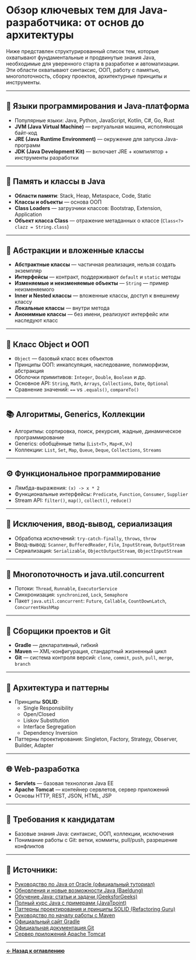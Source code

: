 # Обзор ключевых тем для Java-разработчика: от основ до архитектуры

Ниже представлен структурированный список тем, которые охватывают фундаментальные и продвинутые знания Java, необходимые для уверенного старта в разработке и автоматизации. Эти области охватывают синтаксис, ООП, работу с памятью, многопоточность, сборку проектов, архитектурные принципы и инструменты.

---

## 🧠 Языки программирования и Java-платформа

- Популярные языки: Java, Python, JavaScript, Kotlin, C#, Go, Rust
- **JVM (Java Virtual Machine)** — виртуальная машина, исполняющая байт-код
- **JRE (Java Runtime Environment)** — окружение для запуска Java-программ
- **JDK (Java Development Kit)** — включает JRE + компилятор + инструменты разработки

---

## 🧱 Память и классы в Java

- **Области памяти**: Stack, Heap, Metaspace, Code, Static
- **Классы и объекты** — основа ООП
- **Class Loaders** — загрузчики классов: Bootstrap, Extension, Application
- **Объект класса Class** — отражение метаданных о классе (`Class<?> clazz = String.class`)

---

## 🧩 Абстракции и вложенные классы

- **Абстрактные классы** — частичная реализация, нельзя создать экземпляр
- **Интерфейсы** — контракт, поддерживают `default` и `static` методы
- **Изменяемые и неизменяемые объекты** — `String` — пример неизменяемого
- **Inner и Nested классы** — вложенные классы, доступ к внешнему классу
- **Локальные классы** — внутри метода
- **Анонимные классы** — без имени, реализуют интерфейс или наследуют класс

---

## 🔧 Класс Object и ООП

- `Object` — базовый класс всех объектов
- Принципы ООП: инкапсуляция, наследование, полиморфизм, абстракция
- Оболочки примитивов: `Integer`, `Double`, `Boolean` и др.
- Основное API: `String`, `Math`, `Arrays`, `Collections`, `Date`, `Optional`
- Сравнение значений: `==` vs `.equals()`, `compareTo()`

---

## 📚 Алгоритмы, Generics, Коллекции

- Алгоритмы: сортировка, поиск, рекурсия, жадные, динамическое программирование
- Generics: обобщённые типы (`List<T>`, `Map<K,V>`)
- Коллекции: `List`, `Set`, `Map`, `Queue`, `Deque`, `Collections`, `Streams`

---

## ⚙️ Функциональное программирование

- Лямбда-выражения: `(x) -> x * 2`
- Функциональные интерфейсы: `Predicate`, `Function`, `Consumer`, `Supplier`
- Stream API: `filter()`, `map()`, `collect()`, `reduce()`

---

## 🚨 Исключения, ввод-вывод, сериализация

- Обработка исключений: `try-catch-finally`, `throws`, `throw`
- Ввод-вывод: `Scanner`, `BufferedReader`, `File`, `InputStream`, `OutputStream`
- Сериализация: `Serializable`, `ObjectOutputStream`, `ObjectInputStream`

---

## 🔀 Многопоточность и java.util.concurrent

- Потоки: `Thread`, `Runnable`, `ExecutorService`
- Синхронизация: `synchronized`, `Lock`, `Semaphore`
- Пакет `java.util.concurrent`: `Future`, `Callable`, `CountDownLatch`, `ConcurrentHashMap`

---

## 🧰 Сборщики проектов и Git

- **Gradle** — декларативный, гибкий
- **Maven** — XML-конфигурация, стандартный жизненный цикл
- **Git** — система контроля версий: `clone`, `commit`, `push`, `pull`, `merge`, `branch`

---

## 🧠 Архитектура и паттерны

- Принципы **SOLID**:
    - Single Responsibility
    - Open/Closed
    - Liskov Substitution
    - Interface Segregation
    - Dependency Inversion
- Паттерны проектирования: Singleton, Factory, Strategy, Observer, Builder, Adapter

---

## 🌐 Web-разработка

- **Servlets** — базовая технология Java EE
- **Apache Tomcat** — контейнер сервлетов, сервер приложений
- Основы HTTP, REST, JSON, HTML, JSP

---

## 📌 Требования к кандидатам

- Базовые знания Java: синтаксис, ООП, коллекции, исключения
- Понимание работы с Git: ветки, коммиты, pull/push, разрешение конфликтов

---
## 🔗 Источники:

- [Руководство по Java от Oracle (официальный туториал)](https://docs.oracle.com/javase/tutorial/)
- [Обновления и новые возможности Java (Baeldung)](https://www.baeldung.com/java-new)
- [Обучение Java: статьи и задачи (GeeksforGeeks)](https://www.geeksforgeeks.org/java/)
- [Полный курс Java с примерами (JavaTpoint)](https://www.javatpoint.com/java-tutorial)
- [Паттерны проектирования и принципы SOLID (Refactoring Guru)](https://refactoring.guru/ru/design-patterns)
- [Руководство по началу работы с Maven](https://maven.apache.org/guides/getting-started/)
- [Официальный сайт Gradle](https://gradle.org/)
- [Официальная документация Git](https://git-scm.com/)
- [Сервер приложений Apache Tomcat](https://tomcat.apache.org/)

---
[**← Назад к оглавлению**](../README.md)
